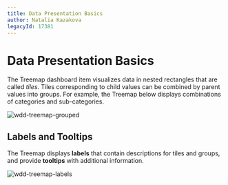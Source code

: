 ```yaml
---
title: Data Presentation Basics
author: Natalia Kazakova
legacyId: 17381
---
```

# Data Presentation Basics
The Treemap dashboard item visualizes data in nested rectangles that are called _tiles_. Tiles corresponding to child values can be combined by parent values into groups. For example, the Treemap below displays combinations of categories and sub-categories.

![wdd-treemap-grouped](../../../../images/img125970.png)

## Labels and Tooltips
The Treemap displays **labels** that contain descriptions for tiles and groups, and provide **tooltips** with additional information.

![wdd-treemap-labels](../../../../images/img125998.png)